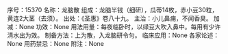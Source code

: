 序号：15370
名称：龙脑散
组成：龙脑半钱（细研），瓜蒂14枚，赤小豆30粒，黄连2大茎（去须）。
出处：《圣惠》卷八十九。
主治：小儿鼻痈，不闻香臭。
加减：None
功效：None
用法用量：每夜临卧时，以绿豆大吹入鼻中。每用有少许清水出为效。
制备方法：上为散，入龙脑研令匀。
临床应用：None
各家论述：None
用药禁忌：None
附注：None
